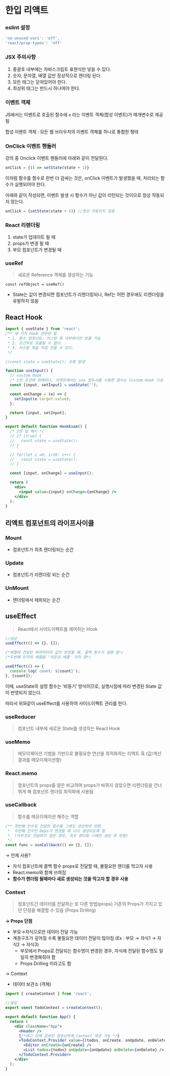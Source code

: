 # 한입 리액트

### eslint 설정

```jsx
'no-unused-vars': 'off',
'react/prop-types': 'off'
```

### JSX 주의사항

1. 중괄호 내부에는 자바스크립트 표현식만 넣을 수 있다.
2. 숫자, 문자열, 배열 값만 정상적으로 렌더링 된다.
3. 모든 태그는 닫혀있어야 한다.
4. 최상위 태그는 반드시 하나여야 한다.

### 이벤트 객체

JS에서는 이벤트로 호출된 함수에 `e` 라는 이벤트 객체(합성 이벤트)가 매개변수로 제공됨

합성 이벤트 객체 : 모든 웹 브라우저의 이벤트 객체를 하나로 통합한 형태

### OnClick 이벤트 핸들러

강의 중 Onclick 이벤트 핸들러에 아래와 같이 전달된다.

```jsx
onClick = {() => setState(state + 1)}
```

이처럼 함수를 함수로 한번 더 감싸는 것은, onClick 이벤트가 발생했을 때, 처리되는 함수가 실행되어야 한다.

아래와 같이 작성되면, 이벤트 발생 시 함수가 아닌 값이 리턴되는 것이므로 정상 작동되지 않는다.

```jsx
onClick = {setState(state + 1)} //정상 작동되지 않음
```

### React 리렌더링

1. state가 업데이트 될 때
2. props가 변경 될 때
3. 부모 컴포넌트가 변경될 때

### useRef

> 새로운 Reference 객체를 생성하는 기능

`const refObject = useRef()`

- State는 값이 변경되면 컴포넌트가 리렌더링되나, Ref는 어떤 경우에도 리렌더링을 유발하지 않음

## React Hook

```jsx
import { useState } from 'react';
/** 세 가지 hook 관련된 팁
 * 1. 함수 컴포넌트, 커스텀 훅 내부에서만 호출 가능
 * 2. 조건부로 호출될 수 없다.
 * 3. 커스텀 훅을 직접 만들 수 있다.
 */

//const state = useState(); 오류 발생

function useInput() {
  // custom hook
  /* 1번 조건에 위배되나, 리액트에서는 use 접두사를 사용한 함수는 Custom Hook 으로 판단함 */
  const [input, setInput] = useState('');

  const onChange = (e) => {
    setInput(e.target.value);
  };

  return [input, setInput];
}

export default function HookExam() {
  /* 2번 팁 예시 */
  // if (true) {
  //   const state = useState();
  // }

  // for(let i =0; i<10; i++) {
  //   const state = useState();
  // }

  const [input, onChange] = useInput();

  return (
    <div>
      <input value={input} onChange={onChange} />
    </div>
  );
}
```

## 리액트 컴포넌트의 라이프사이클

### Mount

- 컴포넌트가 최초 렌더링되는 순간

### Update

- 컴포넌트가 리렌더링 되는 순간

### UnMount

- 렌더링에서 제외되는 순간

## useEffect

> React에서 사이드이펙트를 제어하는 Hook

```jsx
//생성
useEffect(() => {}, []);

/*배열에 전달된 파라미터의 값이 변경될 때, 콜백 함수가 실행 됨*/
/*두번째 인자의 배열을 '의존성 배열' 이라 함*/

useEffect(() => {
  console.log(`count: ${count}`);
}, [count]);
```

이때, useState의 설정 함수는 ‘비동기’ 방식이므로, 실행시점에 따라 변경된 State 값이 반영되지 않는다.

따라서 위와같이 useEffect를 사용하여 사이드이펙트 관리를 한다.

### useReducer

> 컴포넌트 내부에 새로운 State를 생성하는 React Hook

### useMemo

> 메모이제이션 기법을 기반으로 불필요한 연산을 최적화하는 리액트 훅
> (값/계산 결과를 메모이제이션함)

### React.memo

> 컴포넌트의 props를 얕은 비교하여 props가 바뀌지 않았으면 리렌더링을 건너뛰게 해 컴포넌트 렌더링 최적화에 사용됨

### useCallback

> 함수를 메모이제이션 해주는 역할

```jsx
/** 첫번째 인수로 전달된 함수를 그래도 생성하여 반환
 *  두번째 인수인 Deps가 변경될 때 다시 생성되도록 함
 *  (아무것도 전달하지 않은 경우, 최초 렌더링 시에만 생성 후 반환)
 */
const func = useCallback(() => {}, []);
```

→ 언제 사용?

- 자식 컴포넌트에 콜백 함수 props로 전달할 때, 불필요한 렌더를 막고자 사용
- React.memo와 함께 쓰여짐
- **함수가 렌더링 될때마다 새로 생성되는 것을 막고자 할 경우 사용**

### Context

> 컴포넌트간 데이터를 전달하는 또 다른 방법(props)
> 기존의 Props가 가지고 있던 단점을 해결할 수 있음 (Props Drilling)

**→ Props 단점**

- 부모→자식으로만 데이터 전달 가능
- 계층구조가 깊어질 수록 불필요한 데이터 전달이 많아짐 (Ex : 부모 → 자식1 → 자식2 → 자식3)
  - 부모에서 Props로 전달되는 함수명이 변경된 경우, 자식에 전달된 함수명도 일일히 변경해줘야 함
  - Props Drilling 이라고도 함

→ Context

- 데이터 보관소 (객체)

```jsx
import { createContext } from 'react';

//생성
export const TodoContext = createContext();

export default function App() {
  return (
    <div className="App">
      <Header />
      {/*태그 안에 감싸진 컴포넌트에 Context 제공 가능 */}
      <TodoContext.Provider value={(todos, onCreate, onUpdate, onDelete)}>
        <Editor onCreate={onCreate} />
        <List todos={todos} onUpdate={onUpdate} onDelete={onDelete} />
      </TodoContext.Provider>
    </div>
  );
}
```
